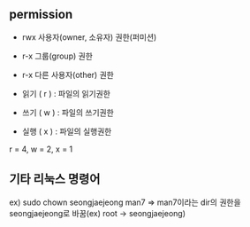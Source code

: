 ## permission

- rwx  사용자(owner, 소유자) 권한(퍼미션)
- r-x  그룹(group) 권한
- r-x  다른 사용자(other) 권한

- 읽기 ( r ) : 파일의 읽기권한
- 쓰기 ( w ) : 파일의 쓰기권한
- 실행 ( x ) : 파일의 실행권한

r = 4, w = 2, x = 1


## 기타 리눅스 명령어

ex) sudo chown seongjaejeong man7
    => man7이라는 dir의 권한을 seongjaejeong로 바꿈(ex) root -> seongjaejeong)

